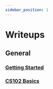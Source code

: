 ```yaml
---
sidebar_position: 1
---
```


# Writeups

## General

### [Getting Started](/docs/general/info)

### [CS102 Basics](/docs/general/basics)

